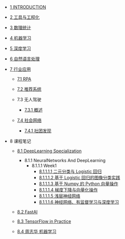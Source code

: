   - [1 INTRODUCTION](/INTRODUCTION.md)
  - [2 工具与工程化](/工具与工程化/README.md)
    
  - [3 数理统计](/数理统计/README.md)
    
  - [4 机器学习](/机器学习/README.md)
    
  - [5 深度学习](/深度学习/README.md)
    
  - [6 自然语言处理](/自然语言处理/README.md)
    
  - [7 行业应用](/行业应用/README.md)
    - [7.1 RPA](/行业应用/RPA/README.md)
      
    - [7.2 推荐系统](/行业应用/推荐系统/README.md)
      
    - 7.3 无人驾驶
      - [7.3.1 概述](/行业应用/无人驾驶/概述.md)
    - [7.4 社会网络](/行业应用/社会网络/README.md)
      - [7.4.1 社团发现](/行业应用/社会网络/社团发现/README.md)
        
  - 8 课程笔记
    - [8.1 DeepLearning Specialization](/课程笔记/DeepLearning-Specialization/README.md)
      - 8.1.1 NeuralNetworks And DeepLearning
        - 8.1.1.1 Week1
          - [8.1.1.1.1 二元分类与 Logistic 回归](/课程笔记/DeepLearning-Specialization/NeuralNetworks-And-DeepLearning/Week1/二元分类与%20Logistic%20回归.md)
          - [8.1.1.1.2 基于 Logistic 回归的图像分类实践](/课程笔记/DeepLearning-Specialization/NeuralNetworks-And-DeepLearning/Week1/基于%20Logistic%20回归的图像分类实践.md)
          - [8.1.1.1.3 基于 Numpy 的 Python 向量操作](/课程笔记/DeepLearning-Specialization/NeuralNetworks-And-DeepLearning/Week1/基于%20Numpy%20的%20Python%20向量操作.md)
          - [8.1.1.1.4 梯度下降与向量化操作](/课程笔记/DeepLearning-Specialization/NeuralNetworks-And-DeepLearning/Week1/梯度下降与向量化操作.md)
          - [8.1.1.1.5 浅层神经网络](/课程笔记/DeepLearning-Specialization/NeuralNetworks-And-DeepLearning/Week1/浅层神经网络.md)
          - [8.1.1.1.6 神经网络、有监督学习与深度学习](/课程笔记/DeepLearning-Specialization/NeuralNetworks-And-DeepLearning/Week1/神经网络、有监督学习与深度学习.md)
    - [8.2 FastAI](/课程笔记/FastAI/README.md)
      
    - [8.3 TensorFlow in Practice](/课程笔记/TensorFlow-in-Practice/README.md)
      
    - [8.4 周志华 机器学习](/课程笔记/周志华-机器学习/README.md)
      